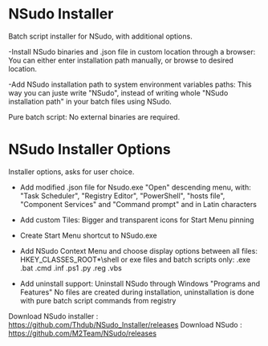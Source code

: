 # NSudo Installer
Batch script installer for NSudo, with additional options.

-Install NSudo binaries and .json file in custom location through a browser: You can either enter installation path manually, or browse to desired location.

-Add NSudo installation path to system environment variables paths: This way you can juste write "NSudo", instead of writing whole "NSudo installation path" in your batch files using NSudo. 

Pure batch script: No external binaries are required.

# NSudo Installer Options
Installer options, asks for user choice.

- Add modified .json file for Nsudo.exe "Open" descending menu, with:
"Task Scheduler", "Registry Editor", "PowerShell", "hosts file", "Component Services" and "Command prompt"
and in Latin characters

- Add custom Tiles: Bigger and transparent icons for Start Menu pinning

- Create Start Menu shortcut to NSudo.exe

- Add NSudo Context Menu and choose display options between
all files: HKEY_CLASSES_ROOT\*\shell 
or
exe files and batch scripts only: .exe .bat .cmd .inf .ps1 .py .reg .vbs

- Add uninstall support: Uninstall NSudo through Windows "Programs and Features"
No files are created during installation, uninstallation is done with pure batch script commands from registry

Download NSudo installer : https://github.com/Thdub/NSudo_Installer/releases
Download NSudo : https://github.com/M2Team/NSudo/releases
